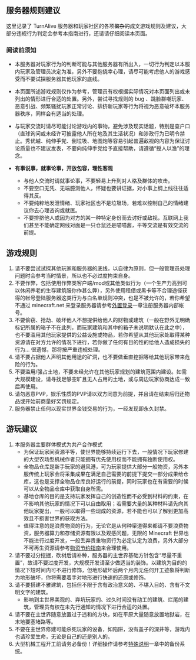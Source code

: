 ## 服务器规则建议

这里记录了 TurnAlive 服务器和玩家社区的各项~~繁杂的~~成文游戏规则及建议，大部分违规行为判定会参考本指南进行，还请请仔细阅读本页面。

### 阅读前须知

- 本服务器对玩家行为的判断可能与其他服务器有所出入，一切行为判定以本服内玩家及管理员决定为准，另外不要抱侥幸心理，请尽可能考虑他人的游戏感受而不要试探服务器其他玩家的底线。

- 本页面所述游戏规则仅作为参考，管理员有权根据实际情况对本页面列出或未列出的情形进行合适的处置。另外，尝试寻找规则的 bug 、跳脸群嘲玩家、恶意引战、频繁骚扰玩家正常讨论、排挤新玩家等行为将视为恶意破坏本服务器秩序，同样会有适当的处理。

- 与玩家交流时请尽可能讨论游戏内的事物，避免涉及现实话题，特别是查户口（直球询问或未经许可披露他人所在地及其生活状况）和涉政行为已明令禁止。秀优越、纯伸手党、倒垃圾、地图炮等容易引起普遍敌视的内容为保证讨论质量也不建议发表，不要向纯伸手党给予直接帮助，请遵循“授人以渔”的理念。

- **有事说事，就事论事，开放包容，理性客观**
  - 与他人交流时请就事论事，不要轻易上升到对人格及群体的攻击。
  - 不要空口无凭、无端臆测他人，怀疑也要讲证据，对小事上纲上线往往适得其反。
  - 不要纯粹地发泄情绪、玩家社区也不是垃圾场，若难以控制自己的情绪建议你去心理咨询或就医。
  - 不要排挤他人或因为对方的某一种特定身份而去讨好或敌视，互联网上我们甚至不能确定网线对面是一只仓鼠还是喵喵酱，平等交流是有效交流的前提。

## 游戏规则
1. 请不要尝试试探其他玩家和服务器的底线，以自律为原则，但一般管理员处理问题时会参考当时情景，所以也不必过度拘束自身。
1. 不要作弊，包括使用作弊类客户端/mod或其他类似行为（一个生产力高到可以休闲养老的生存建筑服你作甚么弊），另外使用租借或黑卡等不合理途径获得的帐号登陆服务器这类行为与白名单规则冲突，也是不被允许的，若你希望不通过 minecraft.net 来登录服务器请参考[外置登录](/Con/HMCL)一章注册服务器内部帐号。
1. 不要偷窃、抢劫、破坏他人不想提供给他人的财物或建筑（一般在野外无明确标记所属的箱子不在此列，而玩家建筑和其中的箱子未说明默认在此之中），也不要滥用其他玩家提供的公益设施或物品，若你希望从其他玩家处取得某种资源请在对方允许的情况下进行，若你做了任何有目的性的给他人造成损失的行为... 很遗憾，那将按严重违规处理。
1. 请不要占据他人声明其他用途的矿洞，也不要做垂直挖掘等给其他玩家带来危险的行为。
1. 不要滥用/强占土地，不要未经允许在其他玩家规划的建筑范围内建设。如需大规模建设，请寻找足够空旷且无人占用的土地，或与周边玩家协商达成一致后再使用。
1. 请勿恶意PVP，娱乐性质的PVP请以双方同意为前提，并且请在结束后归还物品或开始前商量好奖罚规定。
1. 服务器禁止任何以现实世界金钱交易的行为，一经发现即永久封禁。
## 游玩建议
1. 本服务器主要群体模式为共产合作模式
    - 为保证玩家间资源平等，使世界能够持续运行下去，一般情况下玩家修建的大型农场型机械作者只能拥有优先使用权而不能拥有独断使用权。
    - 全物品仓库是新手玩家的避风港，可为玩家提供大部分一般物资，另外本服传统上玩家会将采集成果在满足自己需要的前提下提交一部分成果给仓库，这也是支撑全物品仓库良好运行的前提，同时玩家也在有需要的时候可以从全物品仓库中获取自身所需。
    - 基地仓库的目的是支持玩家发挥自己的创造性而不必受到材料的约束，在不影响其他玩家的情况下可以自由取用；若需要大量的某种材料请先向其他玩家提出，一般可以取得一些现成的资源，若不能也可以了解到更加高效且不损害世界的获取方法。
    - 值得注意的是浪费物资的行为，无论它是从何种渠道得来都请不要浪费物资，服务器算力和存储资源有限以及观感问题，无限的 Minecraft 世界也不能进行过度开发，一般丢弃贵重物资行为必定认定为浪费，另外大部分不可再生资源请参考[物资节约指南](/Con/Non-renewable)来合理使用。
1. 请不要过分挖掘，砍树后请补种，服务器的主世界基础方针包含“尽量不重置”，故请不要过度开发，大规模开发请至少做适当的装饰。以建筑为目的的情况下短时间内可不进行修饰，但地形破坏后两个月内无任何开工迹象将判断为地形破坏，你将需要着手对地形进行快速的还原或修饰。
1. 请不要搭建不雅建筑，包括但不限于含有政治意义的、不堪入目的、含有不文明文字的建筑。
    - 影响到主世界美观的、弃坑玩家的、过久时间没有动工的建筑、烂尾的建筑，管理员有权在未先行通知的情况下进行合适的处置。
1. 请不要在主世界随意放置过于违和的方块，如在平原大量随意放置地狱岩，在末地要塞堵路等。
1. 不要在主世界修建可能杀死玩家的设备，如陷阱，没有盖子的深井等，游戏内也请珍爱生命，无论是自己的还是别人的。
1. 大型机械工程开工前请务必备份！详细操作请参考[特殊说明](/Play/Diff)一章中的备份系统。
